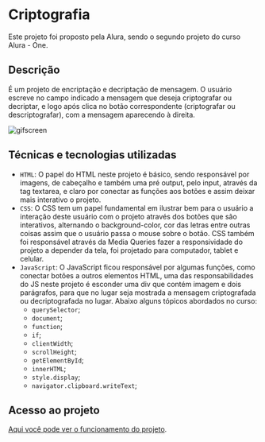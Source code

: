 # Criptografia
Este projeto foi proposto pela Alura, sendo o segundo projeto do curso Alura - One.
## Descrição
É um projeto de encriptação e decriptação de mensagem.
O usuário escreve no campo indicado a mensagem que deseja criptografar ou decriptar, e logo após clica no botão correspondente (criptografar ou descriptografar), com a mensagem aparecendo à direita.

![gifscreen](https://github.com/user-attachments/assets/646b0b8b-3331-43d8-8560-6ba91f8cd64c)

## Técnicas e tecnologias utilizadas

- `HTML`: O papel do HTML neste projeto é básico, sendo responsável por imagens, de cabeçalho e também uma pré output, pelo input, através da tag textarea, e claro por conectar as funções aos botões e assim deixar mais interativo o projeto.
- `CSS`: O CSS tem um papel fundamental em ilustrar bem para o usuário a interação deste usuário com o projeto através dos botões que são interativos, alternando o background-color, cor das letras entre outras coisas assim que o usuário passa o mouse sobre o botão. CSS também foi responsável através da Media Queries fazer a responsividade do projeto a depender da tela, foi projetado para computador, tablet e celular.
- `JavaScript`: O JavaScript ficou responsável por algumas funções, como conectar botões a outros elementos HTML, uma das responsabilidades do JS neste projeto é esconder uma div que contém imagem e dois parágrafos, para que no lugar seja mostrada a mensagem criptografada ou decriptografada no lugar. Abaixo alguns tópicos abordados no curso:
  - `querySelector`;
  - `document`;
  - `function`;
  - `if`;
  - `clientWidth`;
  - `scrollHeight`;
  - `getElementById`;
  - `innerHTML`;
  - `style.display`;
  - `navigator.clipboard.writeText`;
 
## Acesso ao projeto
[Aqui você pode ver o funcionamento do projeto](https://criptografia-alpha.vercel.app/).
